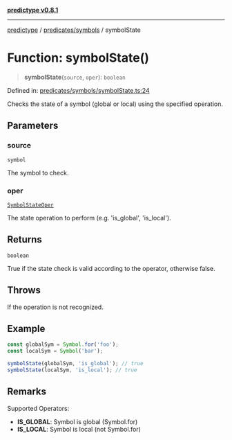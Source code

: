 [**predictype v0.8.1**](../../../README.md)

***

[predictype](../../../modules.md) / [predicates/symbols](../README.md) / symbolState

# Function: symbolState()

> **symbolState**(`source`, `oper`): `boolean`

Defined in: [predicates/symbols/symbolState.ts:24](https://github.com/maduhaime/predictype/blob/2310adbaccb6fbc00cdab8e345e79bd5b09e40f5/src/predicates/symbols/symbolState.ts#L24)

Checks the state of a symbol (global or local) using the specified operation.

## Parameters

### source

`symbol`

The symbol to check.

### oper

[`SymbolStateOper`](../../../symbols/enums/type-aliases/SymbolStateOper.md)

The state operation to perform (e.g. 'is_global', 'is_local').

## Returns

`boolean`

True if the state check is valid according to the operator, otherwise false.

## Throws

If the operation is not recognized.

## Example

```ts
const globalSym = Symbol.for('foo');
const localSym = Symbol('bar');

symbolState(globalSym, 'is_global'); // true
symbolState(localSym, 'is_local'); // true
```

## Remarks

Supported Operators:
- **IS_GLOBAL**: Symbol is global (Symbol.for)
- **IS_LOCAL**: Symbol is local (not Symbol.for)

